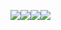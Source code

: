 <img src="https://img.shields.io/badge/c++%20-%2300599C.svg?&style=for-the-badge&logo=c%2B%2B&ogoColor=white"/><img src="https://img.shields.io/badge/python%20-%2314354C.svg?&style=for-the-badge&logo=python&logoColor=white"/><img src="https://img.shields.io/badge/Flutter-02569B?style=for-the-badge&logo=flutter&logoColor=white"><img src="https://img.shields.io/badge/svelte%20-%2314354C.svg?&style=for-the-badge&logo=svelte&logoColor=white"/>
